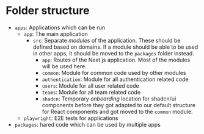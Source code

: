 # Folder structure

- `apps`: Applications which can be run
  - `app`: The main application
    - `src`: Separate _modules_ of the application. These should be defined based on domains. If a module should be able to be used in other apps, it should be moved to the `packages` folder instead.
      - `app`: Routes of the Next.js application. Most of the modules will be used here.
      - `common`: Module for common code used by other modules
      - `authentication`: Module for all authentication related code
      - `users`: Module for all user related code
      - `teams`: Module for all team related code
      - `shadcn`: Temporary _onboarding_ location for shadcn/ui components before they got adapted to our default structure for React components and got moved to the `common` module.
  - `playwright`: E2E tests for applications
- `packages`: hared code which can be used by multiple apps
